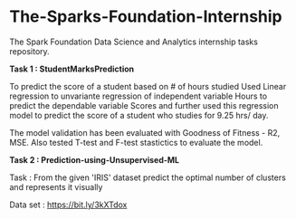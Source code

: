 # The-Sparks-Foundation-Internship
The Spark Foundation Data Science and Analytics internship tasks repository.

**Task 1 : StudentMarksPrediction**

To predict the score of a student based on # of hours studied Used Linear regression to unvariante regression of independent variable Hours to predict the dependable variable Scores and further used this regression model to predict the score of a student who studies for 9.25 hrs/ day.

The model validation has been evaluated with Goodness of Fitness - R2, MSE. Also tested T-test and F-test stastictics to evaluate the model.

**Task 2 : Prediction-using-Unsupervised-ML**

Task : From the given 'IRIS' dataset predict the optimal number of clusters and represents it visually

Data set : https://bit.ly/3kXTdox
